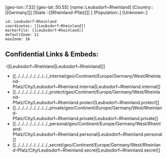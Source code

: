 ﻿---
location: [50.55,7.32]
mapzoom: [7,12] 
mapmarker: city 
type: City
tags:
- geo/City


SpocWebEntityId: 31962
isDeleted: false
confidential: public

---
[geo-lon::7.32]
[geo-lat::50.55]
[name::Leubsdorf~Rheinland]
[Country::[[Germany]]]
[State ::[[Rheinland-Pfalz]]] ]
[Population::]
[Unknown::]


```leaflet
id: Leubsdorf~Rheinland
coordinates: [[Leubsdorf~Rheinland]]
markerFile: [[Leubsdorf~Rheinland]]
defaultZoom: 11 
maxZoom: 18
```


## Confidential Links & Embeds: 
-[[Leubsdorf~Rheinland|Leubsdorf~Rheinland]]] 
- [[../../../../../../../../_internal/geo/Continent/Europe/Germany/West/Rheinland-Pfalz/City/Leubsdorf~Rheinland.internal|Leubsdorf~Rheinland.internal]] 
- [[../../../../../../../../_protect/geo/Continent/Europe/Germany/West/Rheinland-Pfalz/City/Leubsdorf~Rheinland.protect|Leubsdorf~Rheinland.protect]] 
- [[../../../../../../../../_private/geo/Continent/Europe/Germany/West/Rheinland-Pfalz/City/Leubsdorf~Rheinland.private|Leubsdorf~Rheinland.private]] 
- [[../../../../../../../../_personal/geo/Continent/Europe/Germany/West/Rheinland-Pfalz/City/Leubsdorf~Rheinland.personal|Leubsdorf~Rheinland.personal]] 
- [[../../../../../../../../_secret/geo/Continent/Europe/Germany/West/Rheinland-Pfalz/City/Leubsdorf~Rheinland.secret|Leubsdorf~Rheinland.secret]] 
